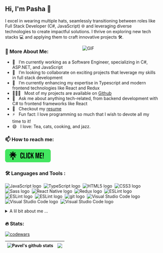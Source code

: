 ## Hi, I'm Pasha 👋
I excel in wearing multiple hats, seamlessly transitioning between roles like Full Stack Developer (C#, JavaScript) 🌐 and leveraging diverse technologies to create impactful solutions. I thrive on exploring new tech stacks 💻 and applying them to craft innovative projects 🛠️.

<img align="right" alt="GIF" src="https://i.giphy.com/media/v1.Y2lkPTc5MGI3NjExeWU4ZjBhMDR1MWlyejdkY2ZvbHV2cGYzMHlnMDFiM2hsbXplNDdqbyZlcD12MV9pbnRlcm5hbF9naWZfYnlfaWQmY3Q9cw/1c8IA48wTVBtZ8uUer/giphy.gif" width="250"/>




### 🧐 More About Me:
- 🔭   I’m currently working as a Software Engineer, specializing in C#, ASP.NET, and JavaScript
- 🤝   I’m looking to collaborate on exciting projects that leverage my skills in full stack development
- 🌱   I’m currently enhancing my expertise in Typescript and modern frontend technologies like React and Redux
- 👨🏻‍💻   Most of my projects are available on [Github](https://github.com/Pavelob7?tab=repositories)
- 💬   Ask me about anything tech-related, from backend development with C# to frontend frameworks like React
- 📝   Checkout my [resume](https://drive.google.com/file/d/1_AIot8DQYJWk1CMqtjBpvZJhHQJTXv44/view?usp=sharing)
- ⚡   Fun fact: I love programming so much that I wish to devote all my time to it!
- 😄   I love: Tea, cats, cooking, and jazz.


### 📫 How to reach me:

<a href="https://linktr.ee/pavelob7" target="_blank">
<img src="src/clickme.png" alt="CLICK ME!" width="150" >
</a>


### :hammer_and_wrench: Languages and Tools :


<img src="https://img.shields.io/badge/JavaScript-282C34?logo=javascript&logoColor=F7DF1E" alt="JavaScript logo" title="JavaScript" height="25" />&nbsp;
<img src="https://img.shields.io/badge/TypeScript-282C34?logo=typescript&logoColor=3178C6" alt="TypeScript logo" title="TypeScript" height="25" />&nbsp;
<img src="https://img.shields.io/badge/HTML5-282C34?logo=html5&logoColor=E34F26" alt="HTML5 logo" title="HTML5" height="25" />&nbsp;
<img src="https://img.shields.io/badge/CSS3-282C34?logo=css3&logoColor=1572B6" alt="CSS3 logo" title="CSS3" height="25" />&nbsp;
<img src="https://img.shields.io/badge/Sass-282C34?logo=sass&logoColor=CC6699" alt="Sass logo" title="Sass" height="25" />&nbsp;
<img src="https://img.shields.io/badge/React Native-282C34?logo=react&logoColor=61DAFB" alt="React Native logo" title="React Native" height="25" />&nbsp;
<img src="https://img.shields.io/badge/Redux-282C34?logo=redux&logoColor=764ABC" alt="Redux logo" title="Redux" height="25" />&nbsp;
<img src="https://img.shields.io/badge/ESLint-282C34?logo=eslint&logoColor=4B32C3" alt="ESLint logo" title="ESLint" height="25" />&nbsp;
<img src="https://img.shields.io/badge/C%23-282C34?logo=csharp&logoColor=4B32C3" alt="ESLint logo" title="ESLint" height="25" />&nbsp;
<img src="https://img.shields.io/badge/.NET-282C34?logo=.NET&logoColor=5C2D91" alt="ESLint logo" title="ESLint" height="25" />&nbsp;
<img src="https://img.shields.io/badge/git-282C34?logo=git&logoColor=F05032" alt="git logo" title="git" height="25" />&nbsp;
<img src="https://img.shields.io/badge/VS%20Code-282C34?logo=visual-studio-code&logoColor=007ACC" alt="Visual Studio Code logo" title="Visual Studio Code" height="25" />&nbsp;
<img src="https://img.shields.io/badge/Visual%20Studio-282C34?logo=visual-studio&logoColor=007ACC" alt="Visual Studio Code logo" title="Visual Studio Code" height="25" />&nbsp;
<img src="https://img.shields.io/badge/WebStorm-282C34?logo=WebStorm&logoColor=007ACC" alt="Visual Studio Code logo" title="Visual Studio Code" height="25" />




<details>
  <summary>A lil bit about me ...</summary><br/>

<!--START_SECTION:waka-->

<!--END_SECTION:waka-->
</details>


### :fire:  Stats:
[![codewars](https://www.codewars.com/users/Pavelob7/badges/large)](https://www.codewars.com/users/Pavelob7)  

| <img align="center" src="https://github-readme-stats.vercel.app/api?username=Pavelob7&show_icons=true&include_all_commits=true&hide_border=true&bg_color=00000000&text_color=999" alt="Pavel's github stats" /> | <img align="center" src="https://github-readme-stats.vercel.app/api/top-langs/?username=Pavelob7&layout=compact&hide_border=true&bg_color=00000000&text_color=999" /> |
| ------------- | ------------- |

